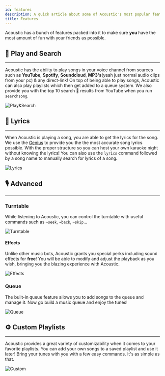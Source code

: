 ```yaml
---
id: features
description: A quick article about some of Acoustic's most popular features!
title: Features
---
```


Acoustic has a bunch of features packed into it to make sure **you** have the most amount of fun with your friends as possible.

## 🔎 Play and Search
---
Acoustic has the ability to play songs in your voice channel from sources such as **YouTube**, **Spotify**, **Soundcloud**, **MP3's**(yeah just normal audio clips from your pc) & any direct-link! On top of being able to play songs, Acoustic can also play playlists which then get added to a queue system. We also provide you with the top 10 search 🔎 results from YouTube when you run `searchsong`.

![Play&Search](/img/docs/features/play.webp)

## 📃 Lyrics
---
When Acoustic is playing a song, you are able to get the lyrics for the song. We use the [Genius](https://genius.com) to provide you the the most accurate song lyrics possible. With the proper structure so you can host your own karaoke night without knowing the lyrics! You can also use the `lyrics` command followed by a song name to manually search for lyrics of a song.

![Lyrics](/img/docs/features/lyrics.webp)

## 🎙️ Advanced
---
### Turntable
While listening to Acoustic, you can control the turntable with useful commands such as `~seek`, `~back`, `~skip`...

![Turntable](/img/docs/features/player-feature.webp)

#### Effects
Unlike other music bots, Acoustic grants you special perks including sound effects for **free**! You will be able to modify and adjust the playback as you wish, bringing you the blazing experience with Acoustic.

![Effects](/img/docs/features/filters.webp)

### Queue
The built-in queue feature allows you to add songs to the queue and manage it. Now go build a music queue and enjoy the tunes! 

![Queue](/img/docs/features/queue.webp)

## ⚙️ Custom Playlists
---
Acoustic provides a great variety of customizability when it comes to your favorite playlists. You can add your own songs to a saved playlist and use it later! Bring your tunes with you with a few easy commands. It's as simple as that.

![Custom](/img/docs/features/custom-playlists.webp)
